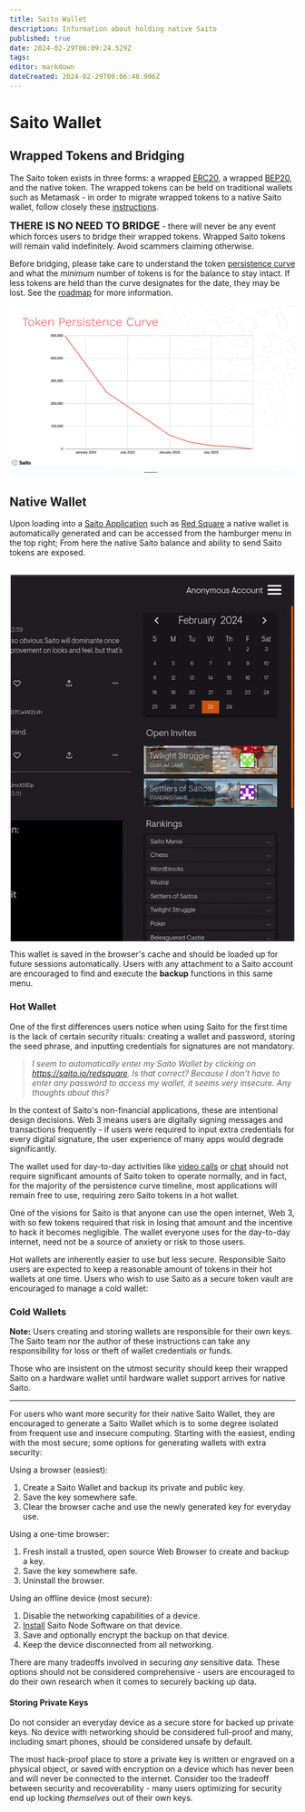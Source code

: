 ```yaml
---
title: Saito Wallet
description: Information about holding native Saito
published: true
date: 2024-02-29T06:09:24.529Z
tags: 
editor: markdown
dateCreated: 2024-02-29T00:06:48.906Z
---
```


# Saito Wallet

## Wrapped Tokens and Bridging

The Saito token exists in three forms: a wrapped [ERC20](https://etherscan.io/address/0xFa14Fa6958401314851A17d6C5360cA29f74B57B), a wrapped [BEP20](https://bscscan.com/address/0x3c6dad0475d3a1696b359dc04c99fd401be134da), and the native token. The wrapped tokens can be held on traditional wallets such as Metamask - in order to migrate wrapped tokens to a native Saito wallet, follow closely these [instructions](https://wiki.saito.io/en/tokenomics#migration-to-native-saito-token).

<span style="font-weight:bold; font-size:18px">THERE IS NO NEED TO BRIDGE</span> - there will never be any event which forces users to bridge their wrapped tokens. Wrapped Saito tokens will remain valid indefinitely. Avoid scammers claiming otherwise.

Before bridging, please take care to understand the token [persistence curve](https://wiki.saito.io/en/tokenomics#migration-to-native-saito-token) and what the *minimum* number of tokens is for the balance to stay intact. If less tokens are held than the curve designates for the date, they may be lost. See the [roadmap](https://wiki.saito.io/en/roadmap) for more information.

![token_persistence_curve.png](/token_persistence_curve.png)

## Native Wallet

Upon loading into a [Saito Application](https://wiki.saito.io/en/tech/applications) such as [Red Square](https://saito.io/redsquare/) a native wallet is automatically generated and can be accessed from the hamburger menu in the top right; From here the native Saito balance and ability to send Saito tokens are exposed.

<br>
<div style="display: flex; justify-content: center;">
<img src="/walletgif.gif" alt="screencast showing wallet menu with address, balance, backup and additional apps; accessed from 'Red Square' social media site">
</div>

This wallet is saved in the browser's cache and should be loaded up for future sessions automatically. Users with any attachment to a Saito account are encouraged to find and execute the **backup** functions in this same menu.


### Hot Wallet

One of the first differences users notice when using Saito for the first time is the lack of certain security rituals: creating a wallet and password, storing the seed phrase, and inputting credentials for signatures are not mandatory.

> *I seem to automatically enter my Saito Wallet by clicking on https://saito.io/redsquare.  Is that correct?  Because I don't have to enter any password to access my wallet, it seems very insecure.  Any thoughts about this?*

In the context of Saito's non-financial applications, these are intentional design decisions. Web 3 means users are digitally signing messages and transactions frequently - if users were required to input extra credentials for every digital signature, the user experience of many apps would degrade significantly.

The wallet used for day-to-day activities like [video calls](https://saito.io/videocall/) or [chat](https://saito.io/chat/) should not require significant amounts of Saito token to operate normally, and in fact, for the majority of the persistence curve timeline, most applications will remain free to use, requiring zero Saito tokens in a hot wallet.

One of the visions for Saito is that anyone can use the open internet, Web 3, with so few tokens required that risk in losing that amount and the incentive to hack it becomes negligible. The wallet everyone uses for the day-to-day internet, need not be a source of anxiety or risk to those users.

Hot wallets are inherently easier to use but less secure. Responsible Saito users are expected to keep a reasonable amount of tokens in their hot wallets at one time. Users who wish to use Saito as a secure token vault are encouraged to manage a cold wallet:

### Cold Wallets

**Note:** Users creating and storing wallets are responsible for their own keys. The Saito team nor the author of these instructions can take any responsibility for loss or theft of wallet credentials or funds.

Those who are insistent on the utmost security should keep their wrapped Saito on a hardware wallet until hardware wallet support arrives for native Saito.
<hr>

For users who want more security for their native Saito Wallet, they are encouraged to generate a Saito Wallet which is to some degree isolated from frequent use and insecure computing. Starting with the easiest, ending with the most secure; some options for generating wallets with extra security:

Using a browser (easiest):
<ol>
  <li>Create a Saito Wallet and backup its private and public key.</li>
  <li>Save the key somewhere safe.</li>
  <li>Clear the browser cache and use the newly generated key for everyday use.</li>
</ol>

Using a one-time browser:
<ol>
  <li>Fresh install a trusted, open source Web Browser to create and backup a key.</li>
  <li>Save the key somewhere safe.</li>
  <li>Uninstall the browser.</li>
</ol>

Using an offline device (most secure):
<ol>
  <li>Disable the networking capabilities of a device.</li>
  <li> <a href="https://wiki.saito.io/en/tech/installation">Install</a> Saito Node Software on that device.</li>
  <li>Save and optionally encrypt the backup on that device.</li>
  <li>Keep the device disconnected from all networking.</li>
</ol>

There are many tradeoffs involved in securing *any* sensitive data. These options should not be considered comprehensive - users are encouraged to do their own research when it comes to securely backing up data.

#### Storing Private Keys

Do not consider an everyday device as a secure store for backed up private keys. No device with networking should be considered full-proof and many, including smart phones, should be considered unsafe by default.

The most hack-proof place to store a private key is written or engraved on a physical object, or saved with encryption on a device which has never been and will never be connected to the internet. Consider too the tradeoff between security and recoverability - many users optimizing for security end up locking *themselves* out of their own keys.